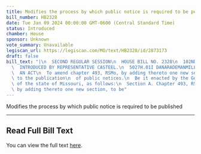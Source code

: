 ```yaml
---
title: Modifies the process by which public notice is required to be published
bill_number: HB2328
date: Tue Jan 09 2024 00:00:00 GMT-0600 (Central Standard Time)
status: Introduced
chamber: House
sponsor: Unknown
vote_summary: Unavailable
legiscan_url: https://legiscan.com/MO/text/HB2328/id/2873173
draft: false
bill_text: "|\n  SECOND REGULAR SESSION\n  HOUSE BILL NO. 2328\n  102ND GENERAL ASSEMBLY\n\
  \  INTRODUCED BY REPRESENTATIVE CASTEEL.\n  5027H.01I DANARADEMANMILLER,ChiefClerk\n\
  \  AN ACT\n  To amend chapter 493, RSMo, by adding thereto one new section relating\
  \ to the publication\n  of public notices.\n  Be it enacted by the General Assembly\
  \ of the state of Missouri, as follows:\n  Section A. Chapter 493, RSMo, is amended\
  \ by adding thereto one new section, to be"
---
```

Modifies the process by which public notice is required to be published

---

## Read Full Bill Text

You can view the full text [here](https://legiscan.com/MO/text/HB2328/id/2873173).
